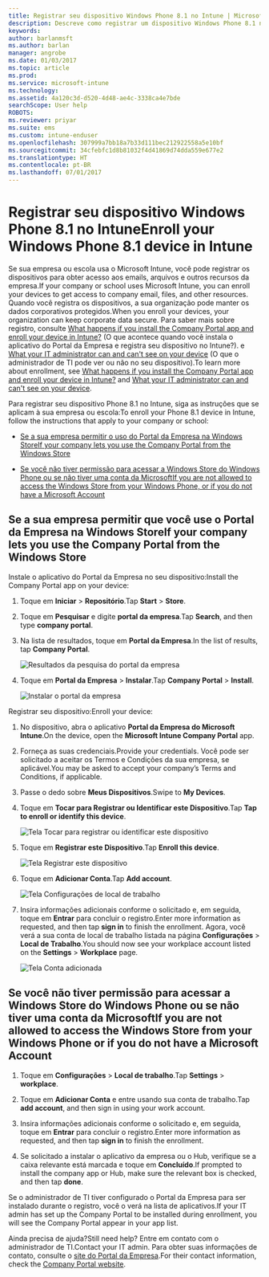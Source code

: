 ```yaml
---
title: Registrar seu dispositivo Windows Phone 8.1 no Intune | Microsoft Docs
description: Descreve como registrar um dispositivo Windows Phone 8.1 no Intune
keywords: 
author: barlanmsft
ms.author: barlan
manager: angrobe
ms.date: 01/03/2017
ms.topic: article
ms.prod: 
ms.service: microsoft-intune
ms.technology: 
ms.assetid: 4a120c3d-d520-4d48-ae4c-3338ca4e7bde
searchScope: User help
ROBOTS: 
ms.reviewer: priyar
ms.suite: ems
ms.custom: intune-enduser
ms.openlocfilehash: 307999a7bb18a7b33d111bec212922558a5e10bf
ms.sourcegitcommit: 34cfebfc1d8b81032f4d41869d74dda559e677e2
ms.translationtype: HT
ms.contentlocale: pt-BR
ms.lasthandoff: 07/01/2017
---
```

# <span data-ttu-id="054be-103">Registrar seu dispositivo Windows Phone 8.1 no Intune</span><span class="sxs-lookup"><span data-stu-id="054be-103">Enroll your Windows Phone 8.1 device in Intune</span></span>
<a id="enroll-your-windows-phone-81-device-in-intune" class="xliff"></a>

<span data-ttu-id="054be-104">Se sua empresa ou escola usa o Microsoft Intune, você pode registrar os dispositivos para obter acesso aos emails, arquivos e outros recursos da empresa.</span><span class="sxs-lookup"><span data-stu-id="054be-104">If your company or school uses Microsoft Intune, you can enroll your devices to get access to company email, files, and other resources.</span></span> <span data-ttu-id="054be-105">Quando você registra os dispositivos, a sua organização pode manter os dados corporativos protegidos.</span><span class="sxs-lookup"><span data-stu-id="054be-105">When you enroll your devices, your organization can keep corporate data secure.</span></span> <span data-ttu-id="054be-106">Para saber mais sobre registro, consulte [What happens if you install the Company Portal app and enroll your device in Intune?](what-happens-if-you-install-the-company-portal-app-and-enroll-your-device-in-intune-windows.md) (O que acontece quando você instala o aplicativo do Portal da Empresa e registra seu dispositivo no Intune?). e [What your IT administrator can and can't see on your device](what-info-can-your-company-see-when-you-enroll-your-device-in-intune.md) (O que o administrador de TI pode ver ou não no seu dispositivo).</span><span class="sxs-lookup"><span data-stu-id="054be-106">To learn more about enrollment, see [What happens if you install the Company Portal app and enroll your device in Intune?](what-happens-if-you-install-the-company-portal-app-and-enroll-your-device-in-intune-windows.md) and [What your IT administrator can and can't see on your device](what-info-can-your-company-see-when-you-enroll-your-device-in-intune.md).</span></span>


<span data-ttu-id="054be-107">Para registrar seu dispositivo Phone 8.1 no Intune, siga as instruções que se aplicam à sua empresa ou escola:</span><span class="sxs-lookup"><span data-stu-id="054be-107">To enroll your Phone 8.1 device in Intune, follow the instructions that apply to your company or school:</span></span>

-   [<span data-ttu-id="054be-108">Se a sua empresa permitir o uso do Portal da Empresa na Windows Store</span><span class="sxs-lookup"><span data-stu-id="054be-108">If your company lets you use the Company Portal from the Windows Store</span></span>](#if-your-company-lets-you-use-the-company-portal-from-the-windows-store)

-   [<span data-ttu-id="054be-109">Se você não tiver permissão para acessar a Windows Store do Windows Phone ou se não tiver uma conta da Microsoft</span><span class="sxs-lookup"><span data-stu-id="054be-109">If you are not allowed to access the Windows Store from your Windows Phone, or if you do not have a Microsoft Account</span></span>](#if-you-are-not-allowed-to-access-the-windows-store-from-your-windows-phone-or-if-you-do-not-have-a-microsoft-account)

## <span data-ttu-id="054be-110">Se a sua empresa permitir que você use o Portal da Empresa na Windows Store</span><span class="sxs-lookup"><span data-stu-id="054be-110">If your company lets you use the Company Portal from the Windows Store</span></span>
<a id="if-your-company-lets-you-use-the-company-portal-from-the-windows-store" class="xliff"></a>
<span data-ttu-id="054be-111">Instale o aplicativo do Portal da Empresa no seu dispositivo:</span><span class="sxs-lookup"><span data-stu-id="054be-111">Install the Company Portal app on your device:</span></span>

1.  <span data-ttu-id="054be-112">Toque em **Iniciar** &gt; **Repositório**.</span><span class="sxs-lookup"><span data-stu-id="054be-112">Tap **Start** &gt; **Store**.</span></span>

2.  <span data-ttu-id="054be-113">Toque em **Pesquisar** e digite **portal da empresa**.</span><span class="sxs-lookup"><span data-stu-id="054be-113">Tap **Search**, and then type **company portal**.</span></span>

3.  <span data-ttu-id="054be-114">Na lista de resultados, toque em **Portal da Empresa**.</span><span class="sxs-lookup"><span data-stu-id="054be-114">In the list of results, tap **Company Portal**.</span></span>

    ![Resultados da pesquisa do portal da empresa](./media/WP81-1-CP-search-store-v2.png)

4.  <span data-ttu-id="054be-116">Toque em **Portal da Empresa** &gt; **Instalar**.</span><span class="sxs-lookup"><span data-stu-id="054be-116">Tap **Company Portal**  &gt; **Install**.</span></span>

    ![Instalar o portal da empresa](./media/WP81-2-CP-install-v2.png)

<span data-ttu-id="054be-118">Registrar seu dispositivo:</span><span class="sxs-lookup"><span data-stu-id="054be-118">Enroll your device:</span></span>

1.  <span data-ttu-id="054be-119">No dispositivo, abra o aplicativo **Portal da Empresa do Microsoft Intune**.</span><span class="sxs-lookup"><span data-stu-id="054be-119">On the device, open the **Microsoft Intune Company Portal** app.</span></span>

2.  <span data-ttu-id="054be-120">Forneça as suas credenciais.</span><span class="sxs-lookup"><span data-stu-id="054be-120">Provide your credentials.</span></span> <span data-ttu-id="054be-121">Você pode ser solicitado a aceitar os Termos e Condições da sua empresa, se aplicável.</span><span class="sxs-lookup"><span data-stu-id="054be-121">You may be asked to accept your company’s Terms and Conditions, if applicable.</span></span>

3.  <span data-ttu-id="054be-122">Passe o dedo sobre **Meus Dispositivos**.</span><span class="sxs-lookup"><span data-stu-id="054be-122">Swipe to **My Devices**.</span></span>

4.  <span data-ttu-id="054be-123">Toque em **Tocar para Registrar ou Identificar este Dispositivo**.</span><span class="sxs-lookup"><span data-stu-id="054be-123">Tap **Tap to enroll or identify this device**.</span></span>

    ![Tela Tocar para registrar ou identificar este dispositivo](./media/WP81-enroll-1-swipe-my-devices.png)

5.  <span data-ttu-id="054be-125">Toque em **Registrar este Dispositivo**.</span><span class="sxs-lookup"><span data-stu-id="054be-125">Tap **Enroll this device**.</span></span>

    ![Tela Registrar este dispositivo](./media/WP81-enroll-2-enroll-this-device.png)

6.  <span data-ttu-id="054be-127">Toque em **Adicionar Conta**.</span><span class="sxs-lookup"><span data-stu-id="054be-127">Tap **Add account**.</span></span>

    ![Tela Configurações de local de trabalho](./media/WP81-enroll-3-workplace-add-acct.png)

7.  <span data-ttu-id="054be-129">Insira informações adicionais conforme o solicitado e, em seguida, toque em **Entrar** para concluir o registro.</span><span class="sxs-lookup"><span data-stu-id="054be-129">Enter more information as requested, and then tap **sign in** to finish the enrollment.</span></span> <span data-ttu-id="054be-130">Agora, você verá a sua conta de local de trabalho listada na página **Configurações** &gt; **Local de Trabalho**.</span><span class="sxs-lookup"><span data-stu-id="054be-130">You should now see your workplace account listed on the **Settings** &gt; **Workplace** page.</span></span>

    ![Tela Conta adicionada](./media/WP81-enroll-4-account-added.png)

## <span data-ttu-id="054be-132">Se você não tiver permissão para acessar a Windows Store do Windows Phone ou se não tiver uma conta da Microsoft</span><span class="sxs-lookup"><span data-stu-id="054be-132">If you are not allowed to access the Windows Store from your Windows Phone or if you do not have a Microsoft Account</span></span>
<a id="if-you-are-not-allowed-to-access-the-windows-store-from-your-windows-phone-or-if-you-do-not-have-a-microsoft-account" class="xliff"></a>

1.  <span data-ttu-id="054be-133">Toque em **Configurações** &gt; **Local de trabalho**.</span><span class="sxs-lookup"><span data-stu-id="054be-133">Tap  **Settings** &gt; **workplace**.</span></span>

2.  <span data-ttu-id="054be-134">Toque em **Adicionar Conta** e entre usando sua conta de trabalho.</span><span class="sxs-lookup"><span data-stu-id="054be-134">Tap **add account**, and then sign in using your work account.</span></span>

3.  <span data-ttu-id="054be-135">Insira informações adicionais conforme o solicitado e, em seguida, toque em **Entrar** para concluir o registro.</span><span class="sxs-lookup"><span data-stu-id="054be-135">Enter more information as requested, and then tap **sign in** to finish the enrollment.</span></span>

4.  <span data-ttu-id="054be-136">Se solicitado a instalar o aplicativo da empresa ou o Hub, verifique se a caixa relevante está marcada e toque em **Concluído**.</span><span class="sxs-lookup"><span data-stu-id="054be-136">If prompted to install the company app or Hub, make sure the relevant box is checked, and then tap **done**.</span></span>

<span data-ttu-id="054be-137">Se o administrador de TI tiver configurado o Portal da Empresa para ser instalado durante o registro, você o verá na lista de aplicativos.</span><span class="sxs-lookup"><span data-stu-id="054be-137">If your IT admin has set up the Company Portal to be installed during enrollment, you will see the Company Portal appear in your app list.</span></span>

<span data-ttu-id="054be-138">Ainda precisa de ajuda?</span><span class="sxs-lookup"><span data-stu-id="054be-138">Still need help?</span></span> <span data-ttu-id="054be-139">Entre em contato com o administrador de TI.</span><span class="sxs-lookup"><span data-stu-id="054be-139">Contact your IT admin.</span></span> <span data-ttu-id="054be-140">Para obter suas informações de contato, consulte o [site do Portal da Empresa](http://portal.manage.microsoft.com).</span><span class="sxs-lookup"><span data-stu-id="054be-140">For their contact information, check the [Company Portal website](http://portal.manage.microsoft.com).</span></span>
